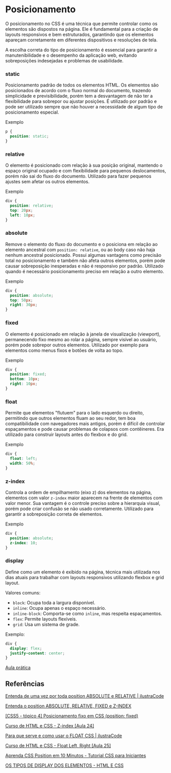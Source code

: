 # Posicionamento

O posicionamento no CSS é uma técnica que permite controlar como os elementos são dispostos na página. Ele é fundamental para a criação de layouts responsivos e bem estruturados, garantindo que os elementos apareçam corretamente em diferentes dispositivos e resoluções de tela.

A escolha correta do tipo de posicionamento é essencial para garantir a manutenibilidade e o desempenho da aplicação web, evitando sobreposições indesejadas e problemas de usabilidade.

### static

Posicionamento padrão de todos os elementos HTML. Os elementos são posicionados de acordo com o fluxo normal do documento, trazendo simplicidade e previsibilidade, porém tem a desvantagem de não ter a flexibilidade para sobrepor ou ajustar posições. É utilizado por padrão e pode ser utilizado sempre que não houver a necessidade de algum tipo de posicionamento especial.

Exemplo

```css
p {
  position: static;
}
```

### relative

O elemento é posicionado com relação à sua posição original, mantendo o espaço original ocupado e com flexibilidade para pequenos deslocamentos, porém não sai do fluxo do documento. Utilizado para fazer pequenos ajustes sem afetar os outros elementos.

Exemplo

```css
div {
  position: relative;
  top: 20px;
  left: 10px;
}
```

### absolute

Remove o elemento do fluxo do documento e o posiciona em relação ao elemento ancestral com `position: relative`, ou ao body caso não haja nenhum ancestral posicionado. Possui algumas vantagens como precisão total no posicionamento e também não afeta outros elementos, porém pode causar sobreposição inesperadas e não é responsivo por padrão. Utilizado quando é necessário posicionamento preciso em relação a outro elemento.

Exemplo

```css
div {
  position: absolute;
  top: 50px;
  right: 30px;
}
```

### fixed

O elemento é posicionado em relação à janela de visualização (viewport), permanecendo fixo mesmo ao rolar a página, sempre visível ao usuário, porém pode sobrepor outros elementos. Utilizado por exemplo para elementos como menus fixos e botões de volta ao topo.

Exemplo

```css
div {
  position: fixed;
  bottom: 10px;
  right: 10px;
}
```

### float

Permite que elementos "flutuem" para o lado esquerdo ou direito, permitindo que outros elementos fluam ao seu redor, tem boa compatibilidade com navegadores mais antigos, porém é difícil de controlar espaçamentos e pode causar problemas de colapsos com contêineres. Era utilizado para construir layouts antes do flexbox e do grid.

Exemplo

```css
div {
  float: left;
  width: 50%;
}
```

### z-index

Controla a ordem de empilhamento (eixo z) dos elementos na página, elementos com valor `z-index` maior aparecem na frente de elementos com valor menor. Sua vantagem é o controle preciso sobre a hierarquia visual, porém pode criar confusão se não usado corretamente. Utilizado para garantir a sobreposição correta de elementos.

Exemplo

```css
div {
  position: absolute;
  z-index: 10;
}
```

### display

Define como um elemento é exibido na página, técnica mais utilizada nos dias atuais para trabalhar com layouts responsivos utilizando flexbox e grid layout. 

Valores comuns:

- `block`: Ocupa toda a largura disponível.
- `inline`: Ocupa apenas o espaço necessário.
- `inline-block`: Comporta-se como `inline`, mas respeita espaçamentos.
- `flex`: Permite layouts flexíveis.
- `grid`: Usa um sistema de grade.

Exemplo:

```css
div {
  display: flex;
  justify-content: center;
}
```

[Aula prática](https://www.notion.so/Aula-pr-tica-24fd15a33297816b9048c4fc03ad1fd9?pvs=21)

## Referências

[Entenda de uma vez por toda position ABSOLUTE e RELATIVE | ilustraCode](https://www.youtube.com/watch?v=5elYAmzXQ6M&ab_channel=ilustraCode-Programa%C3%A7%C3%A3oWeb)

[Entenda o position ABSOLUTE, RELATIVE, FIXED e Z-INDEX](https://www.youtube.com/watch?v=7svFaPgLCnc&ab_channel=ThiagoFranchin)

[[CSS5 - tópico 4] Posicionamento fixo em CSS (position: fixed)](https://www.youtube.com/watch?v=1UgayEekzHk&ab_channel=Fl%C3%A1vioCoutinho)

[Curso de HTML e CSS - Z-index [Aula 24]](https://www.youtube.com/watch?v=VP1Aw-qMMnI&ab_channel=ChiefofDesign)

[Para que serve e como usar o FLOAT CSS | ilustraCode](https://www.youtube.com/watch?v=BHSfMqefFss&ab_channel=ilustraCode-Programa%C3%A7%C3%A3oWeb)

[Curso de HTML e CSS - Float Left, Right [Aula 25]](https://www.youtube.com/watch?v=Ef4UZffzKEA&pp=ygUYcG9zaWNpb25hbWVudG8gY3NzIGZsb2F0)

[Aprenda CSS Position em 10 Minutos - Tutorial CSS para Iniciantes](https://www.youtube.com/watch?v=zPlt84S1L0U&ab_channel=TigerCodes)

[OS TIPOS DE DISPLAY DOS ELEMENTOS - HTML E CSS](https://www.youtube.com/watch?v=XTnr1DpHfKo&ab_channel=EduardoMota)